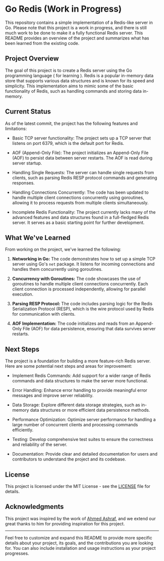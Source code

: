 

# Go Redis  (Work in Progress)

This repository contains a simple implementation of a Redis-like server in Go. Please note that this project is a work in progress, and there is still much work to be done to make it a fully functional Redis server. This README provides an overview of the project and summarizes what has been learned from the existing code.

## Project Overview

The goal of this project is to create a Redis server using the Go programming language ( for learning ). Redis is a popular in-memory data store that supports various data structures and is known for its speed and simplicity. This implementation aims to mimic some of the basic functionality of Redis, such as handling commands and storing data in-memory. 

## Current Status

As of the latest commit, the project has the following features and limitations:

- Basic TCP server functionality: The project sets up a TCP server that listens on port 6379, which is the default port for Redis.

- AOF (Append-Only File): The project initializes an Append-Only File (AOF) to persist data between server restarts. The AOF is read during server startup.

- Handling Single Requests: The server can handle single requests from clients, such as parsing Redis RESP protocol commands and generating responses.

- Handling Connections Concurrently: The code has been updated to handle multiple client connections concurrently using goroutines, allowing it to process requests from multiple clients simultaneously.

- Incomplete Redis Functionality: The project currently lacks many of the advanced features and data structures found in a full-fledged Redis server. It serves as a basic starting point for further development.

## What We've Learned

From working on the project, we've learned the following:

1. **Networking in Go:** The code demonstrates how to set up a simple TCP server using Go's `net` package. It listens for incoming connections and handles them concurrently using goroutines.

2. **Concurrency with Goroutines:** The code showcases the use of goroutines to handle multiple client connections concurrently. Each client connection is processed independently, allowing for parallel execution.

3. **Parsing RESP Protocol:** The code includes parsing logic for the Redis Serialization Protocol (RESP), which is the wire protocol used by Redis for communication with clients.

4. **AOF Implementation:** The code initializes and reads from an Append-Only File (AOF) for data persistence, ensuring that data survives server restarts.

## Next Steps

The project is a foundation for building a more feature-rich Redis server. Here are some potential next steps and areas for improvement:

- Implement Redis Commands: Add support for a wider range of Redis commands and data structures to make the server more functional.

- Error Handling: Enhance error handling to provide meaningful error messages and improve server reliability.

- Data Storage: Explore different data storage strategies, such as in-memory data structures or more efficient data persistence methods.

- Performance Optimization: Optimize server performance for handling a large number of concurrent clients and processing commands efficiently.

- Testing: Develop comprehensive test suites to ensure the correctness and reliability of the server.

- Documentation: Provide clear and detailed documentation for users and contributors to understand the project and its codebase.




## License

This project is licensed under the MIT License - see the [LICENSE](LICENSE) file for details.

## Acknowledgments

This project was inspired by the work of [Ahmed Ashraf](https://github.com/ahmedash95), and we extend our great thanks to him for providing inspiration for this project.


---

Feel free to customize and expand this README to provide more specific details about your project, its goals, and the contributions you are looking for. You can also include installation and usage instructions as your project progresses.
